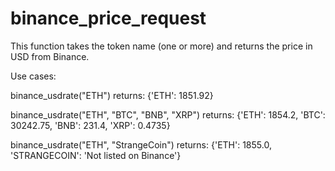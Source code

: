 # binance_price_request
This function takes the token name (one or more) and returns the price in USD from Binance.

Use cases:

binance_usdrate("ETH")
returns: {'ETH': 1851.92}

binance_usdrate("ETH", "BTC", "BNB", "XRP")
returns: {'ETH': 1854.2, 'BTC': 30242.75, 'BNB': 231.4, 'XRP': 0.4735}

binance_usdrate("ETH", "StrangeCoin")
returns: {'ETH': 1855.0, 'STRANGECOIN': 'Not listed on Binance'}
